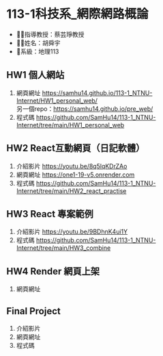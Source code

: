 # 113-1科技系_網際網路概論
- :woman_teacher:指導教授：蔡芸琤教授
- :man_student:姓名：胡舜宇
- :school:系級：地理113  
## HW1 個人網站
1. 網頁網址 https://samhu14.github.io/113-1_NTNU-Internet/HW1_personal_web/  
   另一個repo：https://samhu14.github.io/pre_web/
2. 程式碼 https://github.com/SamHu14/113-1_NTNU-Internet/tree/main/HW1_personal_web
## HW2 React互動網頁（日記軟體）
1. 介紹影片 https://youtu.be/8q5lqKDrZAo
2. 網頁網址 https://one1-19-v5.onrender.com  
3. 程式碼 https://github.com/SamHu14/113-1_NTNU-Internet/tree/main/HW2_react_practise
## HW3 React 專案範例
1. 介紹影片 https://youtu.be/9BDhnK4ui1Y
2. 程式碼 https://github.com/SamHu14/113-1_NTNU-Internet/tree/main/HW3_combine
## HW4 Render 網頁上架
1. 網頁網址
## Final Project
1. 介紹影片
2. 網頁網址
3. 程式碼
